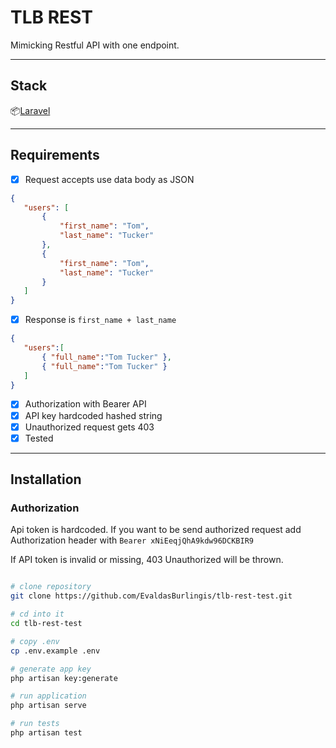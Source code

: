 # TLB REST

Mimicking Restful API with one endpoint.

---

## Stack

📦[Laravel](https://laravel.com/)

---

## Requirements

* [x] Request accepts use data body as JSON
 ```json
 {
    "users": [
        {
            "first_name": "Tom",
            "last_name": "Tucker"
        },
        {
            "first_name": "Tom",
            "last_name": "Tucker"
        }
    ]
}
 ```

 * [x] Response is `first_name + last_name`
 ```json
 {
    "users":[
        { "full_name":"Tom Tucker" },
        { "full_name":"Tom Tucker" }
    ]
}
 ```

 * [x] Authorization with Bearer API
 * [x] API key hardcoded hashed string
 * [x] Unauthorized request gets 403
 * [x] Tested

---

## Installation

### Authorization

Api token is hardcoded. If you want to be send authorized request add Authorization header with `Bearer xNiEeqjQhA9kdw96DCKBIR9`

If API token is invalid or missing, 403 Unauthorized will be thrown.

```bash

# clone repository
git clone https://github.com/EvaldasBurlingis/tlb-rest-test.git

# cd into it
cd tlb-rest-test

# copy .env
cp .env.example .env

# generate app key
php artisan key:generate

# run application 
php artisan serve

# run tests
php artisan test

```

